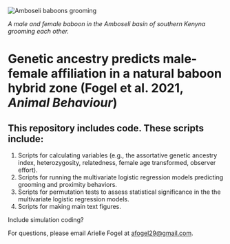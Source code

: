 ![Amboseli baboons grooming](https://user-images.githubusercontent.com/21341857/119188325-81060880-ba48-11eb-8edf-10ea915326a0.JPG)

*A male and female baboon in the Amboseli basin of southern Kenyna grooming each other.*

# Genetic ancestry predicts male-female affiliation in a natural baboon hybrid zone (Fogel et al. 2021, *Animal Behaviour*)

## This repository includes code. These scripts include:
1. Scripts for calculating variables (e.g., the assortative genetic ancestry index, heterozygosity, relatedness, female age transformed, observer effort).
2. Scripts for running the multivariate logistic regression models predicting grooming and proximity behaviors.
3. Scripts for permutation tests to assess statistical significance in the the multivariate logistic regression models.
4. Scripts for making main text figures.

Include simulation coding?

For questions, please email Arielle Fogel at <afogel29@gmail.com>.
